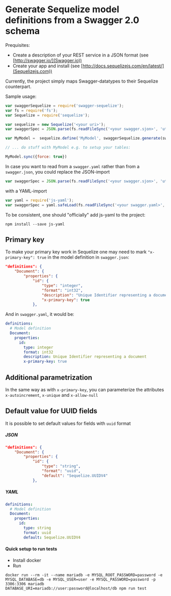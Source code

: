 Generate Sequelize model definitions from a Swagger 2.0 schema
====

Prequisites: 

- Create a description of your REST service in a JSON format (see [http://swagger.io/](Swagger.io)) 
- Create your app and install (see [http://docs.sequelizejs.com/en/latest/](Sequelizejs.com))

Currently, the project simply maps Swagger-datatypes to their Sequelize counterpart.

Sample usage:

```js
var swaggerSequelize = require('swagger-sequelize');
var fs = require('fs');
var Sequelize = require('sequelize');

var sequelize = new Sequelize('<your uri>');
var swaggerSpec = JSON.parse(fs.readFileSync('<your swagger.sjon>', 'utf-8'));

var MyModel =  sequelize.define('MyModel', swaggerSequelize.generate(swaggerSpec.definitions.MyModel));

// ... do stuff with MyModel e.g. to setup your tables:

MyModel.sync({force: true})

```

In case you want to read from a `swagger.yaml` rather than from a `swagger.json`, you could replace the JSON-import

```js
var swaggerSpec = JSON.parse(fs.readFileSync('<your swagger.sjon>', 'utf-8'));
```

with a YAML-import
```js
var yaml = require('js-yaml');
var swaggerSpec = yaml.safeLoad(fs.readFileSync('<your swagger.yaml>', 'utf8'));
```

To be consistent, one should "officially" add js-yaml to the project:

```
npm install --save js-yaml
```

## Primary key

To make your primary key work in Sequelize one may need to mark `"x-primary-key": true` in the model definition in `swagger.json`:

```JSON
"definitions": {
    "Document": {
        "properties": {
            "id": {
                "type": "integer",
                "format": "int32",
                "description": "Unique Identifier representing a document",
                "x-primary-key": true
            },
```

And in `swagger.yaml`, it would be:

```YAML
definitions:
  # Model definition
  Document:
    properties:
      id:
        type: integer
        format: int32
        description: Unique Identifier representing a document
        x-primary-key: true
```

## Additional parametrization

In the same way as with `x-primary-key`, you can parameterize the attributes `x-autoincrement`, `x-unique` and `x-allow-null`

## Default value for UUID fields

It is possible to set default values for fields with `uuid` format
##### JSON
```JSON
"definitions": {
    "Document": {
        "properties": {
            "id": {
                "type": "string",
                "format": "uuid",
                "default": "Sequelize.UUIDV4"
            },
```
##### YAML
```YAML
definitions:
  # Model definition
  Document:
    properties:
      id:
        type: string
        format: uuid
        default: Sequelize.UUIDV4
```
#### Quick setup to run tests

- Install docker
- Run

```
docker run --rm -it --name mariadb -e MYSQL_ROOT_PASSWORD=password -e MYSQL_DATABASE=db -e MYSQL_USER=user -e MYSQL_PASSWORD=password -p 3306:3306 mariadb
DATABASE_URI=mariadb://user:password@localhost/db npm run test

``` 

